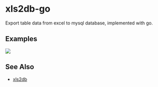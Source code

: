 # xls2db-go
Export table data from excel to mysql database, implemented with go.

## Examples

<img src="https://github.com/cls1991/xls2db-go/blob/master/screenshots/sample.gif?raw=true">

## See Also

- [xls2db](https://github.com/cls1991/xls2db)
